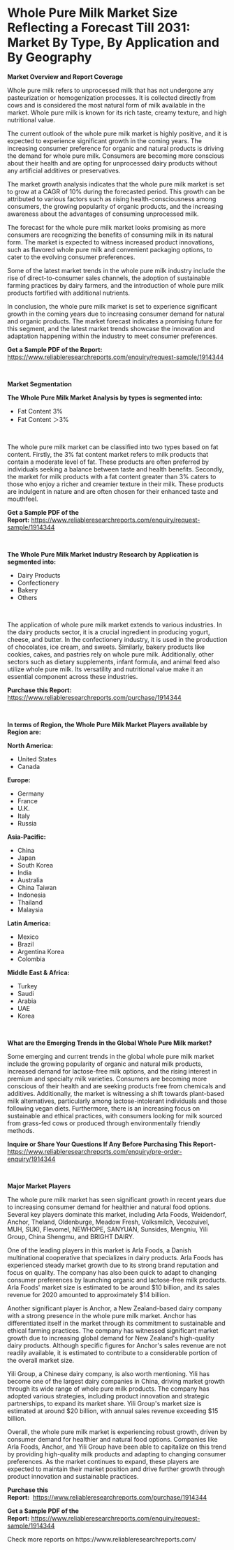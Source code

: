 <p><h1>Whole Pure Milk Market Size Reflecting a Forecast Till 2031: Market By Type, By Application and By Geography</h1></p><p><strong>Market Overview and Report Coverage</strong></p>
<p><p>Whole pure milk refers to unprocessed milk that has not undergone any pasteurization or homogenization processes. It is collected directly from cows and is considered the most natural form of milk available in the market. Whole pure milk is known for its rich taste, creamy texture, and high nutritional value.</p><p>The current outlook of the whole pure milk market is highly positive, and it is expected to experience significant growth in the coming years. The increasing consumer preference for organic and natural products is driving the demand for whole pure milk. Consumers are becoming more conscious about their health and are opting for unprocessed dairy products without any artificial additives or preservatives.</p><p>The market growth analysis indicates that the whole pure milk market is set to grow at a CAGR of 10% during the forecasted period. This growth can be attributed to various factors such as rising health-consciousness among consumers, the growing popularity of organic products, and the increasing awareness about the advantages of consuming unprocessed milk.</p><p>The forecast for the whole pure milk market looks promising as more consumers are recognizing the benefits of consuming milk in its natural form. The market is expected to witness increased product innovations, such as flavored whole pure milk and convenient packaging options, to cater to the evolving consumer preferences.</p><p>Some of the latest market trends in the whole pure milk industry include the rise of direct-to-consumer sales channels, the adoption of sustainable farming practices by dairy farmers, and the introduction of whole pure milk products fortified with additional nutrients.</p><p>In conclusion, the whole pure milk market is set to experience significant growth in the coming years due to increasing consumer demand for natural and organic products. The market forecast indicates a promising future for this segment, and the latest market trends showcase the innovation and adaptation happening within the industry to meet consumer preferences.</p></p>
<p><strong>Get a Sample PDF of the Report:</strong> <a href="https://www.reliableresearchreports.com/enquiry/request-sample/1914344">https://www.reliableresearchreports.com/enquiry/request-sample/1914344</a></p>
<p>&nbsp;</p>
<p><strong>Market Segmentation</strong></p>
<p><strong>The Whole Pure Milk Market Analysis by types is segmented into:</strong></p>
<p><ul><li>Fat Content 3%</li><li>Fat Content ＞3%</li></ul></p>
<p>&nbsp;</p>
<p><p>The whole pure milk market can be classified into two types based on fat content. Firstly, the 3% fat content market refers to milk products that contain a moderate level of fat. These products are often preferred by individuals seeking a balance between taste and health benefits. Secondly, the market for milk products with a fat content greater than 3% caters to those who enjoy a richer and creamier texture in their milk. These products are indulgent in nature and are often chosen for their enhanced taste and mouthfeel.</p></p>
<p><strong>Get a Sample PDF of the Report:</strong>&nbsp;<a href="https://www.reliableresearchreports.com/enquiry/request-sample/1914344">https://www.reliableresearchreports.com/enquiry/request-sample/1914344</a></p>
<p>&nbsp;</p>
<p><strong>The Whole Pure Milk Market Industry Research by Application is segmented into:</strong></p>
<p><ul><li>Dairy Products</li><li>Confectionery</li><li>Bakery</li><li>Others</li></ul></p>
<p>&nbsp;</p>
<p><p>The application of whole pure milk market extends to various industries. In the dairy products sector, it is a crucial ingredient in producing yogurt, cheese, and butter. In the confectionery industry, it is used in the production of chocolates, ice cream, and sweets. Similarly, bakery products like cookies, cakes, and pastries rely on whole pure milk. Additionally, other sectors such as dietary supplements, infant formula, and animal feed also utilize whole pure milk. Its versatility and nutritional value make it an essential component across these industries.</p></p>
<p><strong>Purchase this Report:</strong>&nbsp; <a href="https://www.reliableresearchreports.com/purchase/1914344">https://www.reliableresearchreports.com/purchase/1914344</a></p>
<p>&nbsp;</p>
<p><strong>In terms of Region, the Whole Pure Milk Market Players available by Region are:</strong></p>
<p>
    <p> <strong> North America: </strong>
        <ul>
            <li>United States</li>
            <li>Canada</li>
        </ul>
        </p> 
    <p> <strong> Europe: </strong>
        <ul>
            <li>Germany</li>
            <li>France</li>
            <li>U.K.</li>
            <li>Italy</li>
            <li>Russia</li>
        </ul>
        </p> 
    <p> <strong> Asia-Pacific: </strong>
        <ul>
            <li>China</li>
            <li>Japan</li>
            <li>South Korea</li>
            <li>India</li>
            <li>Australia</li>
            <li>China Taiwan</li>
            <li>Indonesia</li>
            <li>Thailand</li>
            <li>Malaysia</li>
        </ul>
        </p> 
    <p> <strong> Latin America: </strong>
        <ul>
            <li>Mexico</li>
            <li>Brazil</li>
            <li>Argentina Korea</li>
            <li>Colombia</li>
        </ul>
        </p> 
    <p> <strong> Middle East & Africa: </strong>
        <ul>
            <li>Turkey</li>
            <li>Saudi</li>
            <li>Arabia</li>
            <li>UAE</li>
            <li>Korea</li>
        </ul>
    </p>
    </p>
<p>&nbsp;</p>
<p><strong>What are the Emerging Trends in the Global Whole Pure Milk market?</strong></p>
<p><p>Some emerging and current trends in the global whole pure milk market include the growing popularity of organic and natural milk products, increased demand for lactose-free milk options, and the rising interest in premium and specialty milk varieties. Consumers are becoming more conscious of their health and are seeking products free from chemicals and additives. Additionally, the market is witnessing a shift towards plant-based milk alternatives, particularly among lactose-intolerant individuals and those following vegan diets. Furthermore, there is an increasing focus on sustainable and ethical practices, with consumers looking for milk sourced from grass-fed cows or produced through environmentally friendly methods.</p></p>
<p><strong>Inquire or Share Your Questions If Any Before Purchasing This Report</strong>- <a href="https://www.reliableresearchreports.com/enquiry/pre-order-enquiry/1914344">https://www.reliableresearchreports.com/enquiry/pre-order-enquiry/1914344</a></p>
<p>&nbsp;</p>
<p><strong>Major Market Players</strong></p>
<p><p>The whole pure milk market has seen significant growth in recent years due to increasing consumer demand for healthier and natural food options. Several key players dominate this market, including Arla Foods, Weidendorf, Anchor, Theland, Oldenburge, Meadow Fresh, Volksmilch, Vecozuivel, MUH, SUKI, Flevomel, NEWHOPE, SANYUAN, Sunsides, Mengniu, Yili Group, China Shengmu, and BRIGHT DAIRY.</p><p>One of the leading players in this market is Arla Foods, a Danish multinational cooperative that specializes in dairy products. Arla Foods has experienced steady market growth due to its strong brand reputation and focus on quality. The company has also been quick to adapt to changing consumer preferences by launching organic and lactose-free milk products. Arla Foods' market size is estimated to be around $10 billion, and its sales revenue for 2020 amounted to approximately $14 billion.</p><p>Another significant player is Anchor, a New Zealand-based dairy company with a strong presence in the whole pure milk market. Anchor has differentiated itself in the market through its commitment to sustainable and ethical farming practices. The company has witnessed significant market growth due to increasing global demand for New Zealand's high-quality dairy products. Although specific figures for Anchor's sales revenue are not readily available, it is estimated to contribute to a considerable portion of the overall market size.</p><p>Yili Group, a Chinese dairy company, is also worth mentioning. Yili has become one of the largest dairy companies in China, driving market growth through its wide range of whole pure milk products. The company has adopted various strategies, including product innovation and strategic partnerships, to expand its market share. Yili Group's market size is estimated at around $20 billion, with annual sales revenue exceeding $15 billion.</p><p>Overall, the whole pure milk market is experiencing robust growth, driven by consumer demand for healthier and natural food options. Companies like Arla Foods, Anchor, and Yili Group have been able to capitalize on this trend by providing high-quality milk products and adapting to changing consumer preferences. As the market continues to expand, these players are expected to maintain their market position and drive further growth through product innovation and sustainable practices.</p></p>
<p><strong>Purchase this Report:</strong>&nbsp;&nbsp;<a href="https://www.reliableresearchreports.com/purchase/1914344">https://www.reliableresearchreports.com/purchase/1914344</a></p>
<p></p>
<p><strong>Get a Sample PDF of the Report:</strong>&nbsp;<a href="https://www.reliableresearchreports.com/enquiry/request-sample/1914344">https://www.reliableresearchreports.com/enquiry/request-sample/1914344</a></p>
<p>Check more reports on https://www.reliableresearchreports.com/</p>